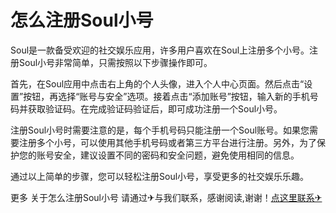 # 怎么注册Soul小号

Soul是一款备受欢迎的社交娱乐应用，许多用户喜欢在Soul上注册多个小号。注册Soul小号非常简单，只需按照以下步骤操作即可。

首先，在Soul应用中点击右上角的个人头像，进入个人中心页面。然后点击“设置”按钮，再选择“账号与安全”选项。接着点击“添加账号”按钮，输入新的手机号码并获取验证码。在完成验证码验证后，即可成功注册一个Soul小号。

注册Soul小号时需要注意的是，每个手机号码只能注册一个Soul账号。如果您需要注册多个小号，可以使用其他手机号码或者第三方平台进行注册。另外，为了保护您的账号安全，建议设置不同的密码和安全问题，避免使用相同的信息。

通过以上简单的步骤，您可以轻松注册Soul小号，享受更多的社交娱乐乐趣。

更多 关于怎么注册Soul小号 请通过✈与我们联系，感谢阅读,谢谢！[点这里联系✈](https://gg.k02.cc)